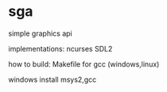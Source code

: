 # sga

simple graphics api 

implementations:
ncurses
SDL2

how to build:
Makefile for gcc (windows,linux)

windows
install msys2,gcc

